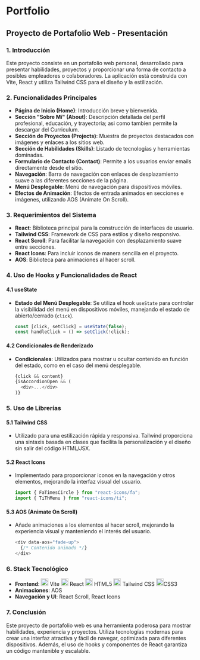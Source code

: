 <h1> Portfolio </h1>

## Proyecto de Portafolio Web - Presentación

### 1. **Introducción**

Este proyecto consiste en un portafolio web personal, desarrollado para presentar habilidades, proyectos y proporcionar una forma de contacto a posibles empleadores o colaboradores. La aplicación está construida con Vite, React y utiliza Tailwind CSS para el diseño y la estilización.

### 2. **Funcionalidades Principales**

- **Página de Inicio (Home)**: Introducción breve y bienvenida.
- **Sección "Sobre Mí" (About)**: Descripción detallada del perfil profesional, educación, y trayectoria; asi como tambien permite la descargar del Curriculum.
- **Sección de Proyectos (Projects)**: Muestra de proyectos destacados con imágenes y enlaces a los sitios web.
- **Sección de Habilidades (Skills)**: Listado de tecnologías y herramientas dominadas.
- **Formulario de Contacto (Contact)**: Permite a los usuarios enviar emails directamente desde el sitio.
- **Navegación**: Barra de navegación con enlaces de desplazamiento suave a las diferentes secciones de la página.
- **Menú Desplegable**: Menú de navegación para dispositivos móviles.
- **Efectos de Animación**: Efectos de entrada animados en secciones e imágenes, utilizando AOS (Animate On Scroll).

### 3. **Requerimientos del Sistema**

- **React**: Biblioteca principal para la construcción de interfaces de usuario.
- **Tailwind CSS**: Framework de CSS para estilos y diseño responsivo.
- **React Scroll**: Para facilitar la navegación con desplazamiento suave entre secciones.
- **React Icons**: Para incluir iconos de manera sencilla en el proyecto.
- **AOS**: Biblioteca para animaciones al hacer scroll.

### 4. **Uso de Hooks y Funcionalidades de React**

#### 4.1 **useState**

- **Estado del Menú Desplegable**: Se utiliza el hook `useState` para controlar la visibilidad del menú en dispositivos móviles, manejando el estado de abierto/cerrado (`click`).

  ```javascript
  const [click, setClick] = useState(false);
  const handleClick = () => setClick(!click);
  ```

#### 4.2 **Condicionales de Renderizado**

- **Condicionales**: Utilizados para mostrar u ocultar contenido en función del estado, como en el caso del menú desplegable.

  ```javascript
  {click && content}
  {isAccordionOpen && (
    <div>...</div>
  )}
  ```

### 5. **Uso de Librerías**

#### 5.1 **Tailwind CSS**

- Utilizado para una estilización rápida y responsiva. Tailwind proporciona una sintaxis basada en clases que facilita la personalización y el diseño sin salir del código HTML/JSX.

#### 5.2 **React Icons**

- Implementado para proporcionar iconos en la navegación y otros elementos, mejorando la interfaz visual del usuario.

  ```javascript
  import { FaTimesCircle } from "react-icons/fa";
  import { TiThMenu } from "react-icons/ti";
  ```

#### 5.3 **AOS (Animate On Scroll)**

- Añade animaciones a los elementos al hacer scroll, mejorando la experiencia visual y manteniendo el interés del usuario.

  ```javascript
  <div data-aos="fade-up">
    {/* Contenido animado */}
  </div>
  ```

### 6. **Stack Tecnológico**

- **Frontend**:
  <img src="https://cdn.jsdelivr.net/gh/devicons/devicon@latest/icons/vitejs/vitejs-original.svg"  width="20" height="20"/> Vite
  <img src="https://cdn.jsdelivr.net/gh/devicons/devicon@latest/icons/react/react-original.svg" width="20" height="20"/> React
  <img src="https://cdn.jsdelivr.net/gh/devicons/devicon@latest/icons/html5/html5-original.svg" width="20" height="20"/> HTML5
  <img src="https://cdn.jsdelivr.net/gh/devicons/devicon@latest/icons/tailwindcss/tailwindcss-original.svg" width="20" height="20"/> Tailwind CSS
  <img src="https://cdn.jsdelivr.net/gh/devicons/devicon@latest/icons/css3/css3-original.svg" width="20" height="20"/>CSS3 
- **Animaciones**: AOS
- **Navegación y UI**: React Scroll, React Icons

### 7. **Conclusión**

Este proyecto de portafolio web es una herramienta poderosa para mostrar habilidades, experiencia y proyectos. Utiliza tecnologías modernas para crear una interfaz atractiva y fácil de navegar, optimizada para diferentes dispositivos. Además, el uso de hooks y componentes de React garantiza un código mantenible y escalable.
 
